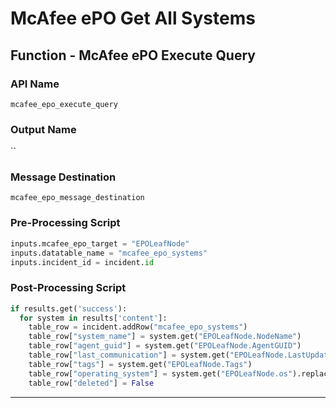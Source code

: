 <!--
    DO NOT MANUALLY EDIT THIS FILE
    THIS FILE IS AUTOMATICALLY GENERATED WITH resilient-sdk codegen
-->

# McAfee ePO Get All Systems

## Function - McAfee ePO Execute Query

### API Name
`mcafee_epo_execute_query`

### Output Name
``

### Message Destination
`mcafee_epo_message_destination`

### Pre-Processing Script
```python
inputs.mcafee_epo_target = "EPOLeafNode"
inputs.datatable_name = "mcafee_epo_systems"
inputs.incident_id = incident.id
```

### Post-Processing Script
```python
if results.get('success'):
  for system in results['content']:
    table_row = incident.addRow("mcafee_epo_systems")
    table_row["system_name"] = system.get("EPOLeafNode.NodeName")
    table_row["agent_guid"] = system.get("EPOLeafNode.AgentGUID")
    table_row["last_communication"] = system.get("EPOLeafNode.LastUpdate")
    table_row["tags"] = system.get("EPOLeafNode.Tags")
    table_row["operating_system"] = system.get("EPOLeafNode.os").replace("|", " | ")
    table_row["deleted"] = False
```

---

